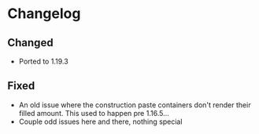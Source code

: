 # Changelog

## Changed

- Ported to 1.19.3

## Fixed

- An old issue where the construction paste containers don't render their filled amount. This used to happen pre 1.16.5...
- Couple odd issues here and there, nothing special
